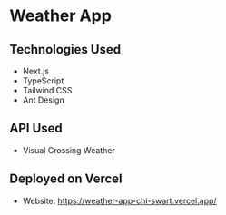 # Weather App

## Technologies Used
- Next.js
- TypeScript
- Tailwind CSS
- Ant Design

## API Used
- Visual Crossing Weather

## Deployed on Vercel
- Website: https://weather-app-chi-swart.vercel.app/

